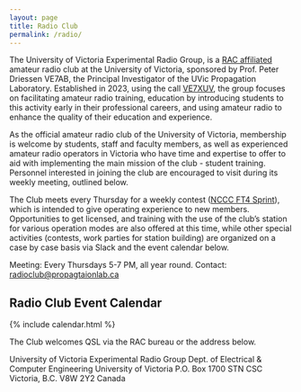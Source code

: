```yaml
---
layout: page
title: Radio Club
permalink: /radio/
---
```

The University of Victoria Experimental Radio Group, is a [RAC affiliated](https://www.rac.ca/affiliated-club-listing/) amateur radio club at the University of Victoria, sponsored by Prof. Peter Driessen VE7AB, the Principal Investigator of the UVic Propagation Laboratory. Established in 2023, using the call [VE7XUV](https://www.qrz.com/db/VE7XUV), the group focuses on facilitating amateur radio training, education by introducing students to this activity early in their professional careers, and using amateur radio to enhance the quality of their education and experience.

As the official amateur radio club of the University of Victoria, membership is welcome by students, staff and faculty members, as well as experienced amateur radio operators in Victoria who have time and expertise to offer to aid with implementing the main mission of the club - student training. Personnel interested in joining the club are encouraged to visit during its weekly meeting, outlined below.

The Club meets every Thursday for a weekly contest \([NCCC FT4 Sprint](https://www.ncccsprint.com/ft4ns.html)\), which is intended to give operating experience to new members. Opportunities to get licensed, and training with the use of the club’s station for various operation modes are also offered at this time, while other special activities (contests, work parties for station building) are organized on a case by case basis via Slack and the event calendar below. 

Meeting: Every Thursdays 5-7 PM, all year round.
Contact: [radioclub@propagtaionlab.ca](mailto:radioclub@propagtaionlab.ca)

## Radio Club Event Calendar

{% include calendar.html %}

The Club welcomes QSL via the RAC bureau or the address below.

University of Victoria Experimental Radio Group
Dept. of Electrical & Computer Engineering
University of Victoria
P.O. Box 1700 STN CSC
Victoria, B.C. V8W 2Y2
Canada